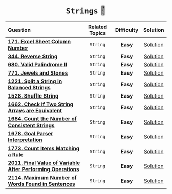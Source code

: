 <div align = "center">
  
# `Strings` 🥶

  | Question | Related Topics | Difficulty | Solution |
  | :------- | :-----------:  | :--------: | :------: |
  |[**171. Excel Sheet Column Number**](https://leetcode.com/problems/excel-sheet-column-number/)| `String`|**Easy** | [Solution](../String/0171.%20Excel%20Sheet%20Column%20Number.cpp) |
  |[**344. Reverse String**](https://leetcode.com/problems/reverse-string/)| `String`|**Easy** | [Solution](../String/0344.%20Reverse%20String.cpp) |
  |[**680. Valid Palindrome II**](https://leetcode.com/problems/valid-palindrome-ii/) | `String`| **Easy** | [Solution](../String/0680.%20Valid%20Palindrome%20II.cpp) |
  | [**771. Jewels and Stones**](https://leetcode.com/problems/jewels-and-stones/) | `String`| **Easy** | [Solution](../String/0771.%20Jewels%20and%20Stones.cpp)|
  |[**1221. Split a String in Balanced Strings**](https://leetcode.com/problems/split-a-string-in-balanced-strings/)| `String`| **Easy** | [Solution](../String/1221.%20Split%20a%20String%20in%20Balanced%20Strings.cpp) |
  |[**1528. Shuffle String**](https://leetcode.com/problems/shuffle-string/) | `String`| **Easy** | [Solution](../String/1528.%20Shuffle%20String.cpp) |
  |[**1662. Check If Two String Arrays are Equivalent**](https://leetcode.com/problems/check-if-two-string-arrays-are-equivalent/) | `String`|**Easy** | [Solution](../String/1662.%20Check%20If%20Two%20String%20Arrays%20are%20Equivalent.cpp) |
  |[**1684. Count the Number of Consistent Strings**](https://leetcode.com/problems/count-the-number-of-consistent-strings/)| `String`|**Easy** | [Solution](../String/1678.%20Goal%20Parser%20Interpretation.cpp)
  |[**1678. Goal Parser Interpretation**](https://leetcode.com/problems/goal-parser-interpretation/)|`String`|**Easy**|[Solution](https://github.com/swayamterode/Codes/blob/main/Platform/LeetCode/String/1678.%20Goal%20Parser%20Interpretation.cpp) |
  | [**1773. Count Items Matching a Rule**](https://leetcode.com/problems/count-items-matching-a-rule/) |`String`|**Easy**| [Solution](../String/1773.%20Count%20Items%20Matching%20a%20Rule.cpp)|
  |[**2011. Final Value of Variable After Performing Operations**](https://leetcode.com/problems/final-value-of-variable-after-performing-operations/) |`String`| **Easy** | [Solution](../String/2011.%20Final%20Value%20of%20Variable%20After%20Performing%20Operations.cpp)|
  | [**2114. Maximum Number of Words Found in Sentences**](https://leetcode.com/problems/maximum-number-of-words-found-in-sentences/) | `String`|**Easy** | [Solution](../String/2114.%20Maximum%20Number%20of%20Words%20Found%20in%20Sentences.cpp) |
